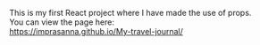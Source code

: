 This is my first React project where I have made the use of props. <br>
You can view the page here: <br>
https://imprasanna.github.io/My-travel-journal/
